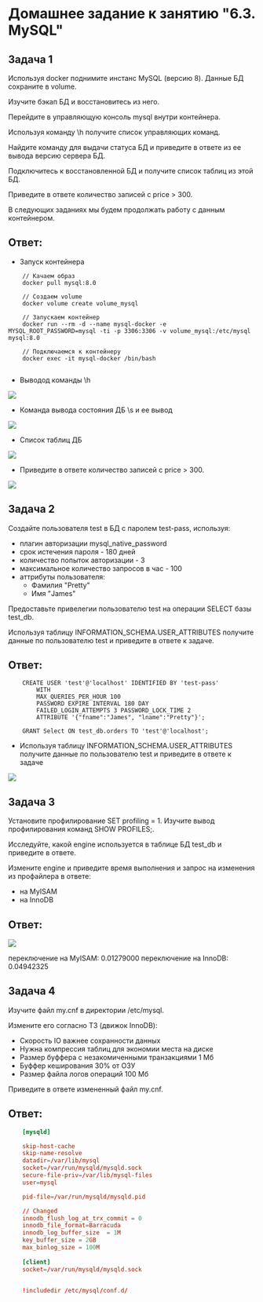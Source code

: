# Домашнее задание к занятию "6.3. MySQL"

## Задача 1

Используя docker поднимите инстанс MySQL (версию 8). Данные БД сохраните в volume.

Изучите бэкап БД и восстановитесь из него.

Перейдите в управляющую консоль mysql внутри контейнера.

Используя команду \h получите список управляющих команд.

Найдите команду для выдачи статуса БД и приведите в ответе из ее вывода версию сервера БД.

Подключитесь к восстановленной БД и получите список таблиц из этой БД.

Приведите в ответе количество записей с price > 300.

В следующих заданиях мы будем продолжать работу с данным контейнером.


## Ответ: 


 - Запуск контейнера

```shell
    // Качаем образ
    docker pull mysql:8.0

    // Создаем volume
    docker volume create volume_mysql

    // Запускаем контейнер
    docker run --rm -d --name mysql-docker -e MYSQL_ROOT_PASSWORD=mysql -ti -p 3306:3306 -v volume_mysql:/etc/mysql mysql:8.0

    // Подключаемся к контейнеру
    docker exec -it mysql-docker /bin/bash


```

 - Выводод команды \h

![](https://github.com/asexsela/homework/blob/master/06-db-03-mysql/images/mysql_help.png?raw=true)

 - Команда вывода состояния ДБ \s и ее вывод

 ![](https://github.com/asexsela/homework/blob/master/06-db-03-mysql/images/mysql_status.png?raw=true)

  - Список таблиц ДБ

   ![](https://github.com/asexsela/homework/blob/master/06-db-03-mysql/images/mysql_tables.png?raw=true)


 - Приведите в ответе количество записей с price > 300.

![](https://github.com/asexsela/homework/blob/master/06-db-03-mysql/images/mysql_orders_result.png?raw=true)

## Задача 2

Создайте пользователя test в БД c паролем test-pass, используя:

 - плагин авторизации mysql_native_password
 - срок истечения пароля - 180 дней
 - количество попыток авторизации - 3
 - максимальное количество запросов в час - 100
 - аттрибуты пользователя:
   - Фамилия "Pretty"
   - Имя "James"

Предоставьте привелегии пользователю test на операции SELECT базы test_db.

Используя таблицу INFORMATION_SCHEMA.USER_ATTRIBUTES получите данные по пользователю test и приведите в ответе к задаче.

## Ответ: 

```mysql
    CREATE USER 'test'@'localhost' IDENTIFIED BY 'test-pass'
        WITH
        MAX_QUERIES_PER_HOUR 100
        PASSWORD EXPIRE INTERVAL 180 DAY
        FAILED_LOGIN_ATTEMPTS 3 PASSWORD_LOCK_TIME 2
        ATTRIBUTE '{"fname":"James", "lname":"Pretty"}';

    GRANT Select ON test_db.orders TO 'test'@'localhost';

```

 - Используя таблицу INFORMATION_SCHEMA.USER_ATTRIBUTES получите данные по пользователю test и приведите в ответе к задаче


![](https://github.com/asexsela/homework/blob/master/06-db-03-mysql/images/mysql_user.png?raw=true)


## Задача 3

Установите профилирование SET profiling = 1. Изучите вывод профилирования команд SHOW PROFILES;.

Исследуйте, какой engine используется в таблице БД test_db и приведите в ответе.

Измените engine и приведите время выполнения и запрос на изменения из профайлера в ответе:

 - на MyISAM
 - на InnoDB

## Ответ: 


![](https://github.com/asexsela/homework/blob/master/06-db-03-mysql/images/mysql_profiling.png?raw=true)

переключениe на MyISAM: 0.01279000
переключениe на InnoDB: 0.04942325

## Задача 4

Изучите файл my.cnf в директории /etc/mysql.

Измените его согласно ТЗ (движок InnoDB):

 - Скорость IO важнее сохранности данных
 - Нужна компрессия таблиц для экономии места на диске
 - Размер буффера с незакомиченными транзакциями 1 Мб
 - Буффер кеширования 30% от ОЗУ
 - Размер файла логов операций 100 Мб

Приведите в ответе измененный файл my.cnf.

## Ответ: 

```conf
    [mysqld]

    skip-host-cache
    skip-name-resolve
    datadir=/var/lib/mysql
    socket=/var/run/mysqld/mysqld.sock
    secure-file-priv=/var/lib/mysql-files
    user=mysql

    pid-file=/var/run/mysqld/mysqld.pid

    // Changed
    innodb_flush_log_at_trx_commit = 0 
    innodb_file_format=Barracuda
    innodb_log_buffer_size	= 1M
    key_buffer_size = 2GB
    max_binlog_size	= 100M
    
    [client]
    socket=/var/run/mysqld/mysqld.sock


    !includedir /etc/mysql/conf.d/
```